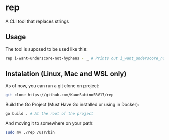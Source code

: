 # rep

A CLI tool that replaces strings

## Usage

The tool is suposed to be used like this:

```bash
rep i-want-underscore-not-hyphens - _ # Prints out i_want_underscore_not_hyphens
```

## Instalation (Linux, Mac and WSL only)

As of now, you can run a git clone on project:

```bash
git clone https://github.com/KaueSabinoSRV17/rep
```
 
Build the Go Project (Must Have Go installed or using in Docker):

```bash
go build . # At the root of the project
```
  
And moving it to somewhere on your path:

```bash
sudo mv ./rep /usr/bin
```
